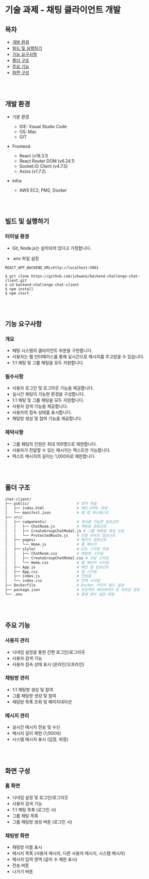 # 기술 과제 - 채팅 클라이언트 개발
## 목차

- [개발 환경](#개발-환경)
- [빌드 및 실행하기](#빌드-및-실행하기)
- [기능 요구사항](#기능-요구사항)
- [폴더 구조](#폴더-구조)
- [주요 기능](#주요-기능)
- [화면 구성](#화면-구성)

<br/><br/>

## 개발 환경

- 기본 환경
  - IDE: Visual Studio Code
  - OS: Mac
  - GIT

- Frontend
  - React (v18.3.1)
  - React Router DOM (v6.24.1)
  - Socket.IO Client (v4.7.5)
  - Axios (v1.7.2)

- Infra
  - AWS EC2, PM2, Docker

<br/><br/>

## 빌드 및 실행하기
### 터미널 환경
- Git, Node.js는 설치되어 있다고 가정합니다.

- .env 파일 설정
```plaintext
REACT_APP_BACKEND_URL=http://localhost:5001
```
```plaintext
$ git clone https://github.com/juhwano/backend-challenge-chat-client.git
$ cd backend-challenge-chat-client
$ npm install
$ npm start
```

<br/><br/>

## 기능 요구사항
### 개요
- 채팅 시스템의 클라이언트 부분을 구현합니다.
- 사용자는 웹 인터페이스를 통해 실시간으로 메시지를 주고받을 수 있습니다.
- 1:1 채팅 및 그룹 채팅을 모두 지원합니다.
### 필수사항
- 사용자 로그인 및 로그아웃 기능을 제공합니다.
- 실시간 채팅이 가능한 환경을 구성합니다.
- 1:1 채팅 및 그룹 채팅을 모두 지원합니다.
- 사용자 검색 기능을 제공합니다.
- 사용자의 접속 상태를 표시합니다.
- 채팅방 생성 및 참여 기능을 제공합니다.
### 제약사항
- 그룹 채팅의 인원은 최대 100명으로 제한합니다.
- 사용자가 전달할 수 있는 메시지는 텍스트만 가능합니다.
- 텍스트 메시지의 길이는 1,000자로 제한합니다.

<br/><br/>

## 폴더 구조
```bash
chat-client/
├── public/                      # 정적 파일
│   ├── index.html               # 메인 HTML 파일
│   └── manifest.json            # 웹 앱 매니페스트
├── src/
│   ├── components/              # 재사용 가능한 컴포넌트
│   │   ├── ChatRoom.js          # 채팅방 컴포넌트
│   │   ├── CreateGroupChatModal.js # 그룹 채팅방 생성 모달
│   │   └── ProtectedRoute.js    # 인증 라우트 컴포넌트
│   ├── pages/                   # 페이지 컴포넌트
│   │   └── Home.js              # 홈 페이지
│   ├── style/                   # CSS 스타일 파일
│   │   ├── ChatRoom.css         # 채팅방 스타일
│   │   ├── CreateGroupChatModal.css # 모달 스타일
│   │   └── Home.css             # 홈 페이지 스타일
│   ├── App.js                   # 메인 앱 컴포넌트
│   ├── App.css                  # 앱 스타일
│   ├── index.js                 # 진입점
│   └── index.css                # 전역 스타일
├── Dockerfile                   # Docker 이미지 빌드 설정
├── package.json                 # 프로젝트 메타데이터 및 의존성 정보
└── .env                         # 환경 변수 설정 파일
```

<br/><br/>

## 주요 기능
### 사용자 관리
- 닉네임 설정을 통한 간편 로그인/로그아웃
- 사용자 검색 기능
- 사용자 접속 상태 표시 (온라인/오프라인)
### 채팅방 관리
- 1:1 채팅방 생성 및 참여
- 그룹 채팅방 생성 및 참여
- 채팅방 목록 조회 및 페이지네이션
### 메시지 관리
- 실시간 메시지 전송 및 수신
- 메시지 길이 제한 (1,000자)
- 시스템 메시지 표시 (입장, 퇴장)

<br/><br/>

## 화면 구성
### 홈 화면
- 닉네임 설정 및 로그인/로그아웃
- 사용자 검색 기능
- 1:1 채팅 목록 (로그인 시)
- 그룹 채팅 목록
- 그룹 채팅방 생성 버튼 (로그인 시)
### 채팅방 화면
- 채팅방 이름 표시
- 메시지 목록 (사용자 메시지, 다른 사용자 메시지, 시스템 메시지)
- 메시지 입력 영역 (글자 수 제한 표시)
- 전송 버튼
- 나가기 버튼
